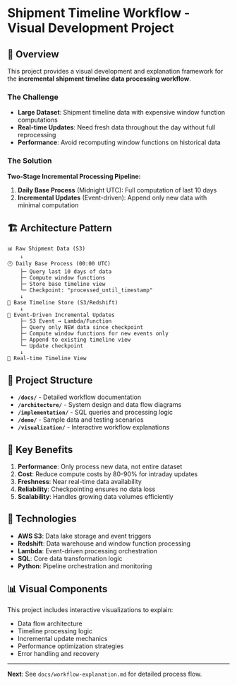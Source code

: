 # Shipment Timeline Workflow - Visual Development Project

## 🎯 Overview

This project provides a visual development and explanation framework for the **incremental shipment timeline data processing workflow**. 

### The Challenge
- **Large Dataset**: Shipment timeline data with expensive window function computations
- **Real-time Updates**: Need fresh data throughout the day without full reprocessing
- **Performance**: Avoid recomputing window functions on historical data

### The Solution
**Two-Stage Incremental Processing Pipeline:**

1. **Daily Base Process** (Midnight UTC): Full computation of last 10 days
2. **Incremental Updates** (Event-driven): Append only new data with minimal computation

## 🏗️ Architecture Pattern

```
📊 Raw Shipment Data (S3)
    ↓
🕛 Daily Base Process (00:00 UTC)
    ├─ Query last 10 days of data
    ├─ Compute window functions
    ├─ Store base timeline view
    └─ Checkpoint: "processed_until_timestamp"
    ↓
💾 Base Timeline Store (S3/Redshift)
    ↓
🔄 Event-Driven Incremental Updates
    ├─ S3 Event → Lambda/Function
    ├─ Query only NEW data since checkpoint
    ├─ Compute window functions for new events only
    ├─ Append to existing timeline view
    └─ Update checkpoint
    ↓
🎯 Real-time Timeline View
```

## 📁 Project Structure

- **`/docs/`** - Detailed workflow documentation
- **`/architecture/`** - System design and data flow diagrams  
- **`/implementation/`** - SQL queries and processing logic
- **`/demo/`** - Sample data and testing scenarios
- **`/visualization/`** - Interactive workflow explanations

## 🚀 Key Benefits

1. **Performance**: Only process new data, not entire dataset
2. **Cost**: Reduce compute costs by 80-90% for intraday updates
3. **Freshness**: Near real-time data availability
4. **Reliability**: Checkpointing ensures no data loss
5. **Scalability**: Handles growing data volumes efficiently

## 🔧 Technologies

- **AWS S3**: Data lake storage and event triggers
- **Redshift**: Data warehouse and window function processing
- **Lambda**: Event-driven processing orchestration
- **SQL**: Core data transformation logic
- **Python**: Pipeline orchestration and monitoring

## 📊 Visual Components

This project includes interactive visualizations to explain:
- Data flow architecture
- Timeline processing logic
- Incremental update mechanics
- Performance optimization strategies
- Error handling and recovery

---

**Next**: See `docs/workflow-explanation.md` for detailed process flow.